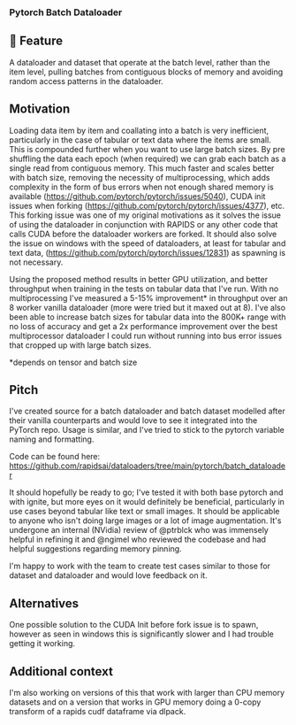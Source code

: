 ### Pytorch Batch Dataloader
## 🚀 Feature
A dataloader and dataset that operate at the batch level, rather than the item level, pulling batches from contiguous blocks of memory and avoiding random access patterns in the dataloader.

## Motivation
Loading data item by item and coallating into a batch is very inefficient, particularly in the case of tabular or text data where the items are small.  This is compounded further when you want to use large batch sizes.  By pre shuffling the data each epoch (when required) we can grab each batch as a single read from contiguous memory.  This much faster and scales better with batch size, removing the necessity of multiprocessing, which adds complexity in the form of bus errors when not enough shared memory is available (https://github.com/pytorch/pytorch/issues/5040), CUDA init issues when forking (https://github.com/pytorch/pytorch/issues/4377), etc.  This forking issue was one of my original motivations as it solves the issue of using the dataloader in conjunction with RAPIDS or any other code that calls CUDA before the dataloader workers are forked.  It should also solve the issue on windows with the speed of dataloaders, at least for tabular and text data,  (https://github.com/pytorch/pytorch/issues/12831) as spawning is not necessary.  

Using the proposed method results in better GPU utilization, and better throughput when training in the tests on tabular data that I've run.  With no multiprocessing I've measured a 5-15% improvement* in throughput over an 8 worker vanilla dataloader (more were tried but it maxed out at 8).  I've also been able to increase batch sizes for tabular data into the 800K+ range with no loss of accuracy and get a 2x performance improvement over the best multiprocessor dataloader I could run without running into bus error issues that cropped up with large batch sizes.

*depends on tensor and batch size

## Pitch

I've created source for a batch dataloader and batch dataset modelled after their vanilla counterparts and would love to see it integrated into the PyTorch repo.  Usage is similar, and I've tried to stick to the pytorch variable naming and formatting.

Code can be found here: https://github.com/rapidsai/dataloaders/tree/main/pytorch/batch_dataloader

It should hopefully be ready to go; I've tested it with both base pytorch and with ignite, but more eyes on it would definitely be beneficial, particularly in use cases beyond tabular like text or small images.  It should be applicable to anyone who isn't doing large images or a lot of image augmentation.  It's undergone an internal (NVidia) review of @ptrblck who was immensely helpful in refining it and @ngimel who reviewed the codebase and had helpful suggestions regarding memory pinning.  

I'm happy to work with the team to create test cases similar to those for dataset and dataloader and would love feedback on it.

## Alternatives

One possible solution to the CUDA Init before fork issue is to spawn, however as seen in windows this is significantly slower and I had trouble getting it working.   

## Additional context

I'm also working on versions of this that work with larger than CPU memory datasets and on a version that works in GPU memory doing a 0-copy transform of a rapids cudf dataframe via dlpack.
